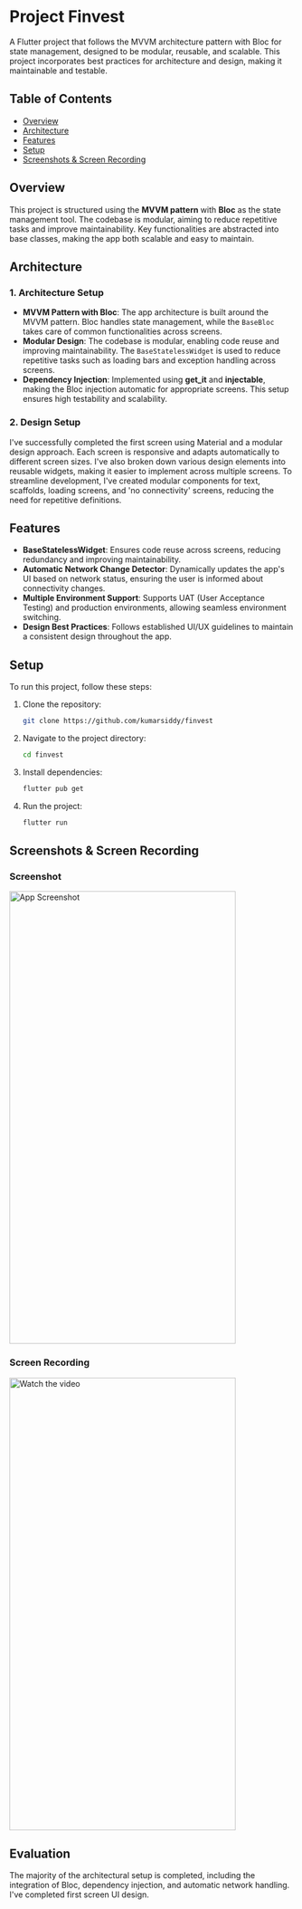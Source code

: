 # Project Finvest

A Flutter project that follows the MVVM architecture pattern with Bloc for state management,
designed to be modular, reusable, and scalable. This project incorporates best practices for
architecture and design, making it maintainable and testable.

## Table of Contents

- [Overview](#overview)
- [Architecture](#architecture)
- [Features](#features)
- [Setup](#setup)
- [Screenshots & Screen Recording](#screenshots--screen-recording)

## Overview

This project is structured using the **MVVM pattern** with **Bloc** as the state management tool.
The codebase is modular, aiming to reduce repetitive tasks and improve maintainability. Key
functionalities are abstracted into base classes, making the app both scalable and easy to maintain.

## Architecture

### 1. **Architecture Setup**

- **MVVM Pattern with Bloc**: The app architecture is built around the MVVM pattern. Bloc handles
  state management, while the `BaseBloc` takes care of common functionalities across screens.
- **Modular Design**: The codebase is modular, enabling code reuse and improving maintainability.
  The `BaseStatelessWidget` is used to reduce repetitive tasks such as loading bars and exception
  handling across screens.
- **Dependency Injection**: Implemented using **get_it** and **injectable**, making the Bloc
  injection automatic for appropriate screens. This setup ensures high testability and scalability.

### 2. **Design Setup**

I've successfully completed the first screen using Material and a modular design approach. Each
screen is responsive and adapts automatically to different screen sizes. I've also broken down
various design elements into reusable widgets, making it easier to implement across multiple
screens. To streamline development, I've created modular components for text, scaffolds, loading
screens, and 'no connectivity' screens, reducing the need for repetitive definitions.

## Features

- **BaseStatelessWidget**: Ensures code reuse across screens, reducing redundancy and improving
  maintainability.
- **Automatic Network Change Detector**: Dynamically updates the app's UI based on network status,
  ensuring the user is informed about connectivity changes.
- **Multiple Environment Support**: Supports UAT (User Acceptance Testing) and production
  environments, allowing seamless environment switching.
- **Design Best Practices**: Follows established UI/UX guidelines to maintain a consistent design
  throughout the app.

## Setup

To run this project, follow these steps:

1. Clone the repository:
   ```bash
   git clone https://github.com/kumarsiddy/finvest
2. Navigate to the project directory:
    ```bash
   cd finvest
3. Install dependencies:
    ```bash
   flutter pub get
4. Run the project:
    ```bash
   flutter run

## Screenshots & Screen Recording

### Screenshot

<img src="./screenshots/screenshot.jpg" alt="App Screenshot" width="400" height="800"/>

### Screen Recording

<a href="./screenshots/recording.mp4">
  <img src="./screenshots/recording.gif" alt="Watch the video" width="400" height="800"/>
</a>

## Evaluation

The majority of the architectural setup is completed, including the integration of Bloc, dependency
injection, and automatic network handling. I've completed first screen UI design.
